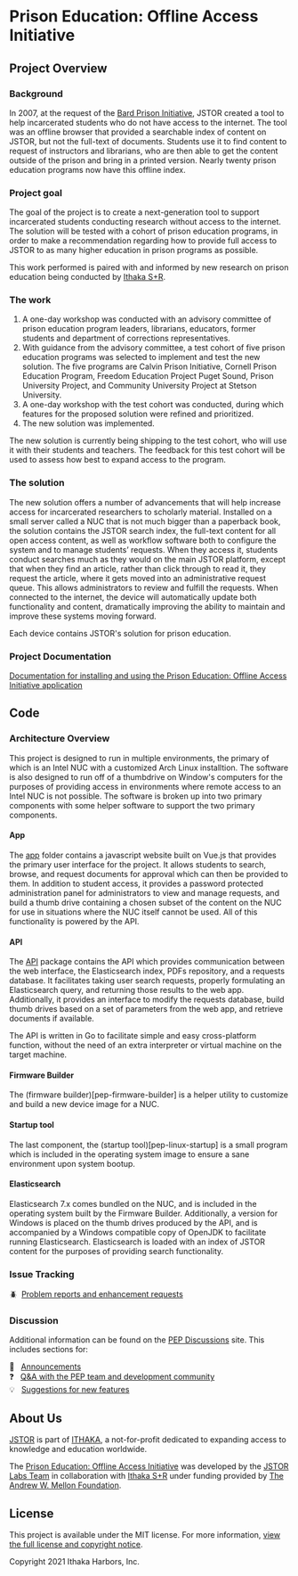 # Prison Education: Offline Access Initiative

## Project Overview

### Background
In 2007, at the request of the [Bard Prison Initiative](https://bpi.bard.edu/), JSTOR created a tool to help incarcerated students who do not have access to the internet.  The tool was an offline browser that provided a searchable index of content on JSTOR, but not the full-text of documents.  Students use it to find content to request of instructors and librarians, who are then able to get the content outside of the prison and bring in a printed version.  Nearly twenty prison education programs now have this offline index.  

### Project goal
The goal of the project is to create a next-generation tool to support incarcerated students conducting research without access to the internet.  The solution will be tested with a cohort of prison education programs, in order to make a recommendation regarding how to provide full access to JSTOR to as many higher education in prison programs as possible.

This work performed is paired with and informed by new research on prison education being conducted by [Ithaka S+R](https://sr.ithaka.org/).

### The work
1. A one-day workshop was conducted with an advisory committee of prison education program leaders, librarians, educators, former students and department of corrections representatives.
2. With guidance from the advisory committee, a test cohort of five prison education programs was selected to implement and test the new solution. The five programs are Calvin Prison Initiative, Cornell Prison Education Program, Freedom Education Project Puget Sound, Prison University Project, and Community University Project at Stetson University.
3. A one-day workshop with the test cohort was conducted, during which features for the proposed solution were refined and prioritized.
4. The new solution was implemented.

The new solution is currently being shipping to the test cohort, who will use it with their students and teachers.  The feedback for this test cohort will be used to assess how best to expand access to the program.

### The solution
The new solution offers a number of advancements that will help increase access for incarcerated researchers to scholarly material. Installed on a small server called a NUC that is not much bigger than a paperback book, the solution contains the JSTOR search index, the full-text content for all open access content, as well as workflow software both to configure the system and to manage students’ requests. When they access it, students conduct searches much as they would on the main JSTOR platform, except that when they find an article, rather than click through to read it, they request the article, where it gets moved into an administrative request queue. This allows administrators to review and fulfill the requests. When connected to the internet, the device will automatically update both functionality and content, dramatically improving the ability to maintain and improve these systems moving forward.

Each device contains JSTOR's solution for prison education. 

### Project Documentation

[Documentation for installing and using the Prison Education: Offline Access Initiative application](https://ithaka.github.io/PEP/site/)

## Code

### Architecture Overview

This project is designed to run in multiple environments, the primary of which is an Intel NUC with a customized Arch Linux installtion.  The software is also designed to run off of a thumbdrive on Window's computers for the purposes of providing access in environments where remote access to an Intel NUC is not possible.  The software is broken up into two primary components with some helper software to support the two primary components.

#### App

The [app](app) folder contains a javascript website built on Vue.js that provides the primary user interface for the project.  It allows students to search, browse, and request documents for approval which can then be provided to them.  In addition to student access, it provides a password protected administration panel for administrators to view and manage requests, and build a thumb drive containing a chosen subset of the content on the NUC for use in situations where the NUC itself cannot be used.  All of this functionality is powered by the API.

#### API

The [API](api) package contains the API which provides communication between the web interface, the Elasticsearch index, PDFs repository, and a requests database.  It facilitates taking user search requests, properly formulating an Elasticsearch query, and returning those results to the web app.  Additionally, it provides an interface to modify the requests database, build thumb drives based on a set of parameters from the web app, and retrieve documents if available.

The API is written in Go to facilitate simple and easy cross-platform function, without the need of an extra interpreter or virtual machine on the target machine.

#### Firmware Builder

The (firmware builder)[pep-firmware-builder] is a helper utility to customize and build a new device image for a NUC.

#### Startup tool

The last component, the (startup tool)[pep-linux-startup] is a small program which is included in the operating system image to ensure a sane environment upon system bootup.

#### Elasticsearch

Elasticsearch 7.x comes bundled on the NUC, and is included in the operating system built by the Firmware Builder.  Additionally, a version for Windows is placed on the thumb drives produced by the API, and is accompanied by a Windows compatible copy of OpenJDK to facilitate running Elasticsearch.  Elasticsearch is loaded with an index of JSTOR content for the purposes of providing search functionality.

### Issue Tracking

:beetle:&nbsp;&nbsp;[Problem reports and enhancement requests](https://github.com/JSTOR-Labs/pep/issues)

### Discussion

Additional information can be found on the [PEP Discussions](https://github.com/JSTOR-Labs/juncture/discussions) site.  This includes sections for:

📢 &nbsp;&nbsp;[Announcements](https://github.com/JSTOR-Labs/pep/discussions/categories/announcements)  
❓ &nbsp;&nbsp;[Q&A with the PEP team and development community](https://github.com/JSTOR-Labs/pep/discussions/categories/q-a)  
💡 &nbsp;&nbsp;[Suggestions for new features](https://github.com/JSTOR-Labs/pep/discussions/categories/ideas)  

## About Us

[JSTOR](https://about.jstor.org/) is part of [ITHAKA](https://www.ithaka.org/), a not-for-profit dedicated to expanding access to knowledge and education worldwide.

The [Prison Education: Offline Access Initiative](https://labs.jstor.org/projects/prison-education/) was developed by the [JSTOR Labs Team](https://labs.jstor.org) in collaboration with [Ithaka S+R](http://labs.jstor.org/projects/prison-education/) under funding provided by [The Andrew W. Mellon Foundation](https://www.mellon.org/).

## License

This project is available under the MIT license.
For more information, [view the full license and copyright notice](./LICENSE).

Copyright 2021 Ithaka Harbors, Inc.
